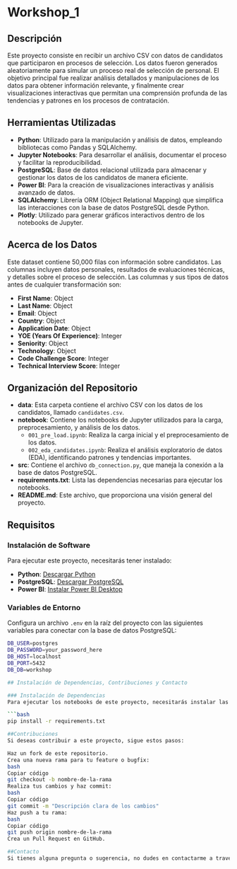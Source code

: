 # Workshop_1

## Descripción
Este proyecto consiste en recibir un archivo CSV con datos de candidatos que participaron en procesos de selección. Los datos fueron generados aleatoriamente para simular un proceso real de selección de personal. El objetivo principal fue realizar análisis detallados y manipulaciones de los datos para obtener información relevante, y finalmente crear visualizaciones interactivas que permitan una comprensión profunda de las tendencias y patrones en los procesos de contratación.

## Herramientas Utilizadas
- **Python**: Utilizado para la manipulación y análisis de datos, empleando bibliotecas como Pandas y SQLAlchemy.
- **Jupyter Notebooks**: Para desarrollar el análisis, documentar el proceso y facilitar la reproducibilidad.
- **PostgreSQL**: Base de datos relacional utilizada para almacenar y gestionar los datos de los candidatos de manera eficiente.
- **Power BI**: Para la creación de visualizaciones interactivas y análisis avanzado de datos.
- **SQLAlchemy**: Librería ORM (Object Relational Mapping) que simplifica las interacciones con la base de datos PostgreSQL desde Python.
- **Plotly**: Utilizado para generar gráficos interactivos dentro de los notebooks de Jupyter.

## Acerca de los Datos
Este dataset contiene 50,000 filas con información sobre candidatos. Las columnas incluyen datos personales, resultados de evaluaciones técnicas, y detalles sobre el proceso de selección. Las columnas y sus tipos de datos antes de cualquier transformación son:

- **First Name**: Object
- **Last Name**: Object
- **Email**: Object
- **Country**: Object
- **Application Date**: Object
- **YOE (Years Of Experience)**: Integer
- **Seniority**: Object
- **Technology**: Object
- **Code Challenge Score**: Integer
- **Technical Interview Score**: Integer

## Organización del Repositorio
- **data**: Esta carpeta contiene el archivo CSV con los datos de los candidatos, llamado `candidates.csv`.
- **notebook**: Contiene los notebooks de Jupyter utilizados para la carga, preprocesamiento, y análisis de los datos.
  - `001_pre_load.ipynb`: Realiza la carga inicial y el preprocesamiento de los datos.
  - `002_eda_candidates.ipynb`: Realiza el análisis exploratorio de datos (EDA), identificando patrones y tendencias importantes.
- **src**: Contiene el archivo `db_connection.py`, que maneja la conexión a la base de datos PostgreSQL.
- **requirements.txt**: Lista las dependencias necesarias para ejecutar los notebooks.
- **README.md**: Este archivo, que proporciona una visión general del proyecto.

## Requisitos
### Instalación de Software
Para ejecutar este proyecto, necesitarás tener instalado:
- **Python**: [Descargar Python](https://www.python.org/downloads/)
- **PostgreSQL**: [Descargar PostgreSQL](https://www.postgresql.org/download/)
- **Power BI**: [Instalar Power BI Desktop](https://powerbi.microsoft.com/desktop/)

### Variables de Entorno
Configura un archivo `.env` en la raíz del proyecto con las siguientes variables para conectar con la base de datos PostgreSQL:

```bash
DB_USER=postgres
DB_PASSWORD=your_password_here
DB_HOST=localhost
DB_PORT=5432
DB_DB=workshop

## Instalación de Dependencias, Contribuciones y Contacto

### Instalación de Dependencias
Para ejecutar los notebooks de este proyecto, necesitarás instalar las dependencias listadas en `requirements.txt`. Puedes instalarlas ejecutando el siguiente comando:

```bash
pip install -r requirements.txt

##Contribuciones
Si deseas contribuir a este proyecto, sigue estos pasos:

Haz un fork de este repositorio.
Crea una nueva rama para tu feature o bugfix:
bash
Copiar código
git checkout -b nombre-de-la-rama
Realiza tus cambios y haz commit:
bash
Copiar código
git commit -m "Descripción clara de los cambios"
Haz push a tu rama:
bash
Copiar código
git push origin nombre-de-la-rama
Crea un Pull Request en GitHub.

##Contacto
Si tienes alguna pregunta o sugerencia, no dudes en contactarme a través de mi correo electrónico: d.salamanca0314@gmail.com.
